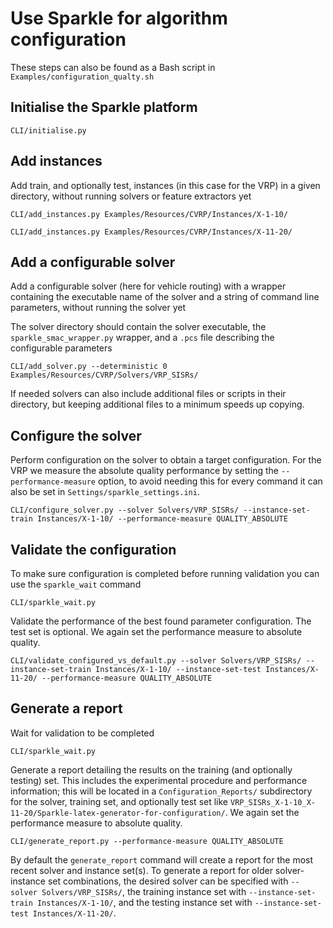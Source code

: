 # Use Sparkle for algorithm configuration

These steps can also be found as a Bash script in `Examples/configuration_qualty.sh`

## Initialise the Sparkle platform

`CLI/initialise.py`

## Add instances

Add train, and optionally test, instances (in this case for the VRP) in a given directory, without running solvers or feature extractors yet

`CLI/add_instances.py Examples/Resources/CVRP/Instances/X-1-10/`

`CLI/add_instances.py Examples/Resources/CVRP/Instances/X-11-20/`

## Add a configurable solver

Add a configurable solver (here for vehicle routing) with a wrapper containing the executable name of the solver and a string of command line parameters, without running the solver yet

The solver directory should contain the solver executable, the `sparkle_smac_wrapper.py` wrapper, and a `.pcs` file describing the configurable parameters

`CLI/add_solver.py --deterministic 0 Examples/Resources/CVRP/Solvers/VRP_SISRs/`

If needed solvers can also include additional files or scripts in their directory, but keeping additional files to a minimum speeds up copying.

## Configure the solver

Perform configuration on the solver to obtain a target configuration. For the VRP we measure the absolute quality performance by setting the `--performance-measure` option, to avoid needing this for every command it can also be set in `Settings/sparkle_settings.ini`.

`CLI/configure_solver.py --solver Solvers/VRP_SISRs/ --instance-set-train Instances/X-1-10/ --performance-measure QUALITY_ABSOLUTE`

## Validate the configuration

To make sure configuration is completed before running validation you can use the `sparkle_wait` command

`CLI/sparkle_wait.py`

Validate the performance of the best found parameter configuration. The test set is optional. We again set the performance measure to absolute quality.

`CLI/validate_configured_vs_default.py --solver Solvers/VRP_SISRs/ --instance-set-train Instances/X-1-10/ --instance-set-test Instances/X-11-20/ --performance-measure QUALITY_ABSOLUTE`

## Generate a report

Wait for validation to be completed

`CLI/sparkle_wait.py`

Generate a report detailing the results on the training (and optionally testing) set. This includes the experimental procedure and performance information; this will be located in a `Configuration_Reports/` subdirectory for the solver, training set, and optionally test set like `VRP_SISRs_X-1-10_X-11-20/Sparkle-latex-generator-for-configuration/`. We again set the performance measure to absolute quality.

`CLI/generate_report.py --performance-measure QUALITY_ABSOLUTE`

By default the `generate_report` command will create a report for the most recent solver and instance set(s). To generate a report for older solver-instance set combinations, the desired solver can be specified with `--solver Solvers/VRP_SISRs/`, the training instance set with `--instance-set-train Instances/X-1-10/`, and the testing instance set with `--instance-set-test Instances/X-11-20/`.

